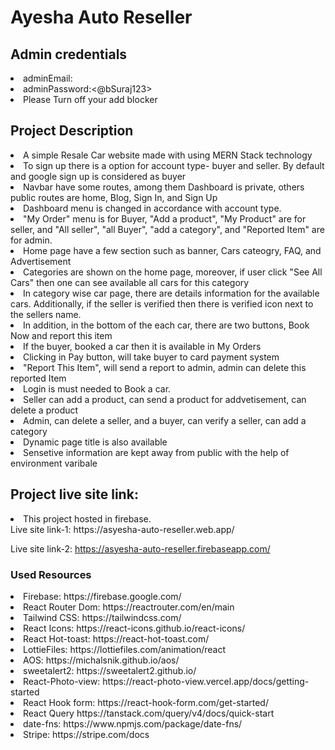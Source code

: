  # Ayesha Auto Reseller
 ## Admin credentials
<li>adminEmail:<jangkar@mahbub.com> </li>
<li>adminPassword:<@bSuraj123></li>
<li>Please Turn off your add blocker</li>

## Project Description
<li>A simple Resale Car website made with using MERN Stack technology</li>
<li>To sign up there is a option for account type- buyer and seller. By default and google sign up is considered as buyer</li>
<li>Navbar have some routes, among them  Dashboard is private, others public routes are home, Blog, Sign In, and Sign Up</li> 
<li>Dashboard menu is changed in accordance with account type.</li>
<li>"My Order" menu is for Buyer, "Add a product", "My Product" are for seller, and "All seller", "all Buyer", "add a category", and "Reported Item" are for admin.
<li>Home page have a few section such as banner, Cars cateogry, FAQ, and Advertisement</li> 
<li>Categories are  shown on the home page, moreover, if user click "See All Cars" then one  can see available all cars for this category</li> 
<li>In category wise car page, there are details information for the available cars. Additionally, if the seller is verified then there is verified icon next to the sellers name.</li> 
<li>In addition, in the bottom of the each car, there are two buttons, Book Now and report this item</li>
<li>If the buyer, booked a car then it is available in  My Orders</li>
<li>Clicking in Pay button, will take buyer to card payment system</li>
<li>"Report This Item", will send a report to admin, admin can delete this reported Item </li>
<li>Login is must needed to Book a car.</li> 
<li>Seller can add a product, can send a product for addvetisement, can delete a product</li>
<li>Admin, can delete a seller, and a buyer, can verify a seller, can add a category</li>  
<li>Dynamic page title is also available</li> 
<li>Sensetive information are kept away from public with the help of environment varibale</li>



## Project live site link:
  
<li>
This project hosted in firebase. <br/>
 Live site link-1: https://asyesha-auto-reseller.web.app/

 Live site link-2: https://asyesha-auto-reseller.firebaseapp.com/

</li>

### Used Resources 
<li>Firebase: https://firebase.google.com/</li>
<li>React Router Dom: https://reactrouter.com/en/main</li>
<li>Tailwind CSS: https://tailwindcss.com/</li>
<li>React Icons: https://react-icons.github.io/react-icons/</li>
<li>React Hot-toast: https://react-hot-toast.com/</li>
<li>LottieFiles: https://lottiefiles.com/animation/react</li>
<li>AOS: https://michalsnik.github.io/aos/</li>
<li>sweetalert2: https://sweetalert2.github.io/</li>
<li>React-Photo-view: https://react-photo-view.vercel.app/docs/getting-started</li>
<li>React Hook form: https://react-hook-form.com/get-started/</li>
<li>React Query  https://tanstack.com/query/v4/docs/quick-start</li>
<li>date-fns: https://www.npmjs.com/package/date-fns/</li>
<li>Stripe: https://stripe.com/docs</li>

 

 
 

 